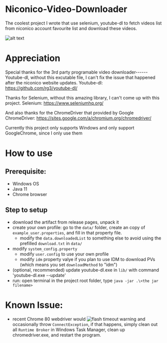 # Niconico-Video-Downloader
The coolest project I wrote that use selenium, youtube-dl to fetch videos list from niconico account favourite list and download these videos.

![alt text](https://upload.wikimedia.org/wikipedia/de/c/ce/NicoNicoDouga-Logo-Vector.svg)

# Appreciation 
Special thanks for the 3rd party programable video downloader------Youtube-dl,
without this excutable file, I can't fix the issue that happened after the niconico website updates.
Youtube-dl: https://github.com/rg3/youtube-dl/

Thanks for Selenium, without this amazing library, I can't come up with this project.
Selenium: https://www.seleniumhq.org/

And also thanks for the ChromeDriver that provided by Google
ChromeDriver: https://sites.google.com/a/chromium.org/chromedriver/

Currently this project only supports Windows and only support GoogleChrome, since I only use them

# How to use
## Prerequisite:
 - Windows OS
 - Java 11
 - Chrome browser
## Step to setup
 - download the artifact from release pages, unpack it 
 - create your own profile: go to the `data/` folder, create an copy of `example_user.properties`, and fill in that property file. 
   - modify the `data.downloadedList` to something else to avoid using the prefilled `download.txt` in `data/`
 - modify `system_config.property`
   - modify `user.config` to use your own profile
   - modify `idm` property valye if you plan to use IDM to download PVs (which means you set `downloadMethod` to "idm")
 - (optional, recommended) update youtube-dl.exe in `lib/` with command 'youtube-dl.exe --update'
 - run: open terminal in the project root folder, type `java -jar .\<the jar filename>`
 
 # Known Issue:
 - recent Chrome 80 webdriver would ![flash timeout warning](https://stackoverflow.com/questions/60114639/timed-out-receiving-message-from-renderer-0-100-log-messages-using-chromedriver) and occasionally throw `ConnectException`, if that happens, simply clean out all `Runtime Broker` in Windows Task Manager, clean up chromedriver.exe, and restart the program.

